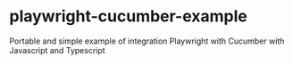 # playwright-cucumber-example
Portable and simple example of integration Playwright with Cucumber with Javascript and Typescript
